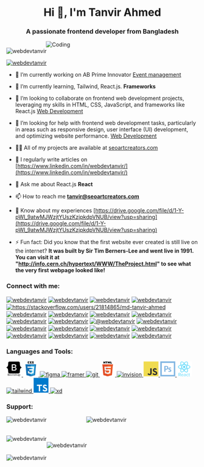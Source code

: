 
<h1 align="center">Hi 👋, I'm Tanvir Ahmed</h1>
<h3 align="center">A passionate frontend developer from Bangladesh</h3>
<img align="right" alt="Coding" width="400" src="https://media3.giphy.com/media/qgQUggAC3Pfv687qPC/giphy.gif">

<p align="left"> <img src="https://komarev.com/ghpvc/?username=webdevtanvir&label=Profile%20views&color=0e75b6&style=flat" alt="webdevtanvir" /> </p>

<p align="left"> <a href="https://twitter.com/webdevtanvir" target="blank"><img src="https://img.shields.io/twitter/follow/webdevtanvir?logo=twitter&style=for-the-badge" alt="webdevtanvir" /></a> </p>

- 🔭 I’m currently working on AB Prime Innovator [Event management](https://nexteventnews.com/)

- 🌱 I’m currently learning, Tailwind, React.js. **Frameworks**

- 👯 I’m looking to collaborate on frontend web development projects, leveraging my skills in HTML, CSS, JavaScript, and frameworks like React.js [Web Development](https://seoartcreators.com/)

- 🤝 I’m looking for help with frontend web development tasks, particularly in areas such as responsive design, user interface (UI) development, and optimizing website performance. [Web Development](https://www.w3schools.com/)

- 👨‍💻 All of my projects are available at [seoartcreators.com](seoartcreators.com)

- 📝 I regularly write articles on [https://www.linkedin.com/in/webdevtanvir/](https://www.linkedin.com/in/webdevtanvir/)

- 💬 Ask me about React.js **React**

- 📫 How to reach me **tanvir@seoartcreators.com**

- 📄 Know about my experiences [https://drive.google.com/file/d/1-Y-pWI_9atwMJWzjtYUszKzjpkdpVNUB/view?usp=sharing](https://drive.google.com/file/d/1-Y-pWI_9atwMJWzjtYUszKzjpkdpVNUB/view?usp=sharing)

- ⚡ Fun fact: Did you know that the first website ever created is still live on the internet? **It was built by Sir Tim Berners-Lee and went live in 1991. You can visit it at "http://info.cern.ch/hypertext/WWW/TheProject.html" to see what the very first webpage looked like!**

<h3 align="left">Connect with me:</h3>
<p align="left">
<a href="https://codepen.io/webdevtanvir" target="blank"><img align="center" src="https://raw.githubusercontent.com/rahuldkjain/github-profile-readme-generator/master/src/images/icons/Social/codepen.svg" alt="webdevtanvir" height="30" width="40" /></a>
<a href="https://dev.to/webdevtanvir" target="blank"><img align="center" src="https://raw.githubusercontent.com/rahuldkjain/github-profile-readme-generator/master/src/images/icons/Social/devto.svg" alt="webdevtanvir" height="30" width="40" /></a>
<a href="https://twitter.com/webdevtanvir" target="blank"><img align="center" src="https://raw.githubusercontent.com/rahuldkjain/github-profile-readme-generator/master/src/images/icons/Social/twitter.svg" alt="webdevtanvir" height="30" width="40" /></a>
<a href="https://linkedin.com/in/webdevtanvir" target="blank"><img align="center" src="https://raw.githubusercontent.com/rahuldkjain/github-profile-readme-generator/master/src/images/icons/Social/linked-in-alt.svg" alt="webdevtanvir" height="30" width="40" /></a>
<a href="https://stackoverflow.com/users/https://stackoverflow.com/users/21814865/md-tanvir-ahmed" target="blank"><img align="center" src="https://raw.githubusercontent.com/rahuldkjain/github-profile-readme-generator/master/src/images/icons/Social/stack-overflow.svg" alt="https://stackoverflow.com/users/21814865/md-tanvir-ahmed" height="30" width="40" /></a>
<a href="https://codesandbox.com/webdevtanvir" target="blank"><img align="center" src="https://raw.githubusercontent.com/rahuldkjain/github-profile-readme-generator/master/src/images/icons/Social/codesandbox.svg" alt="webdevtanvir" height="30" width="40" /></a>
<a href="https://kaggle.com/webdevtanvir" target="blank"><img align="center" src="https://raw.githubusercontent.com/rahuldkjain/github-profile-readme-generator/master/src/images/icons/Social/kaggle.svg" alt="webdevtanvir" height="30" width="40" /></a>
<a href="https://fb.com/webdevtanvir" target="blank"><img align="center" src="https://raw.githubusercontent.com/rahuldkjain/github-profile-readme-generator/master/src/images/icons/Social/facebook.svg" alt="webdevtanvir" height="30" width="40" /></a>
<a href="https://instagram.com/webdevtanvir" target="blank"><img align="center" src="https://raw.githubusercontent.com/rahuldkjain/github-profile-readme-generator/master/src/images/icons/Social/instagram.svg" alt="webdevtanvir" height="30" width="40" /></a>
<a href="https://dribbble.com/webdevtanvir" target="blank"><img align="center" src="https://raw.githubusercontent.com/rahuldkjain/github-profile-readme-generator/master/src/images/icons/Social/dribbble.svg" alt="webdevtanvir" height="30" width="40" /></a>
<a href="https://www.behance.net/webdevtanvir" target="blank"><img align="center" src="https://raw.githubusercontent.com/rahuldkjain/github-profile-readme-generator/master/src/images/icons/Social/behance.svg" alt="webdevtanvir" height="30" width="40" /></a>
<a href="https://hashnode.com/@webdevtanvir" target="blank"><img align="center" src="https://raw.githubusercontent.com/rahuldkjain/github-profile-readme-generator/master/src/images/icons/Social/hashnode.svg" alt="@webdevtanvir" height="30" width="40" /></a>
<a href="https://medium.com/webdevtanvir" target="blank"><img align="center" src="https://raw.githubusercontent.com/rahuldkjain/github-profile-readme-generator/master/src/images/icons/Social/medium.svg" alt="webdevtanvir" height="30" width="40" /></a>
<a href="https://www.youtube.com/c/webdevtanvir" target="blank"><img align="center" src="https://raw.githubusercontent.com/rahuldkjain/github-profile-readme-generator/master/src/images/icons/Social/youtube.svg" alt="webdevtanvir" height="30" width="40" /></a>
<a href="https://www.codechef.com/users/webdevtanvir" target="blank"><img align="center" src="https://cdn.jsdelivr.net/npm/simple-icons@3.1.0/icons/codechef.svg" alt="webdevtanvir" height="30" width="40" /></a>
<a href="https://www.hackerrank.com/webdevtanvir" target="blank"><img align="center" src="https://raw.githubusercontent.com/rahuldkjain/github-profile-readme-generator/master/src/images/icons/Social/hackerrank.svg" alt="webdevtanvir" height="30" width="40" /></a>
<a href="https://codeforces.com/profile/webdevtanvir" target="blank"><img align="center" src="https://raw.githubusercontent.com/rahuldkjain/github-profile-readme-generator/master/src/images/icons/Social/codeforces.svg" alt="webdevtanvir" height="30" width="40" /></a>
<a href="https://www.leetcode.com/webdevtanvir" target="blank"><img align="center" src="https://raw.githubusercontent.com/rahuldkjain/github-profile-readme-generator/master/src/images/icons/Social/leet-code.svg" alt="webdevtanvir" height="30" width="40" /></a>
<a href="https://www.hackerearth.com/webdevtanvir" target="blank"><img align="center" src="https://raw.githubusercontent.com/rahuldkjain/github-profile-readme-generator/master/src/images/icons/Social/hackerearth.svg" alt="webdevtanvir" height="30" width="40" /></a>
<a href="https://auth.geeksforgeeks.org/user/webdevtanvir" target="blank"><img align="center" src="https://raw.githubusercontent.com/rahuldkjain/github-profile-readme-generator/master/src/images/icons/Social/geeks-for-geeks.svg" alt="webdevtanvir" height="30" width="40" /></a>
<a href="https://www.topcoder.com/members/webdevtanvir" target="blank"><img align="center" src="https://raw.githubusercontent.com/rahuldkjain/github-profile-readme-generator/master/src/images/icons/Social/topcoder.svg" alt="webdevtanvir" height="30" width="40" /></a>
</p>

<h3 align="left">Languages and Tools:</h3>
<p align="left"> <a href="https://getbootstrap.com" target="_blank" rel="noreferrer"> <img src="https://raw.githubusercontent.com/devicons/devicon/master/icons/bootstrap/bootstrap-plain-wordmark.svg" alt="bootstrap" width="40" height="40"/> </a> <a href="https://www.w3schools.com/css/" target="_blank" rel="noreferrer"> <img src="https://raw.githubusercontent.com/devicons/devicon/master/icons/css3/css3-original-wordmark.svg" alt="css3" width="40" height="40"/> </a> <a href="https://www.figma.com/" target="_blank" rel="noreferrer"> <img src="https://www.vectorlogo.zone/logos/figma/figma-icon.svg" alt="figma" width="40" height="40"/> </a> <a href="https://www.framer.com/" target="_blank" rel="noreferrer"> <img src="https://www.vectorlogo.zone/logos/framer/framer-icon.svg" alt="framer" width="40" height="40"/> </a> <a href="https://git-scm.com/" target="_blank" rel="noreferrer"> <img src="https://www.vectorlogo.zone/logos/git-scm/git-scm-icon.svg" alt="git" width="40" height="40"/> </a> <a href="https://www.w3.org/html/" target="_blank" rel="noreferrer"> <img src="https://raw.githubusercontent.com/devicons/devicon/master/icons/html5/html5-original-wordmark.svg" alt="html5" width="40" height="40"/> </a> <a href="https://www.invisionapp.com/" target="_blank" rel="noreferrer"> <img src="https://www.vectorlogo.zone/logos/invisionapp/invisionapp-icon.svg" alt="invision" width="40" height="40"/> </a> <a href="https://developer.mozilla.org/en-US/docs/Web/JavaScript" target="_blank" rel="noreferrer"> <img src="https://raw.githubusercontent.com/devicons/devicon/master/icons/javascript/javascript-original.svg" alt="javascript" width="40" height="40"/> </a> <a href="https://www.photoshop.com/en" target="_blank" rel="noreferrer"> <img src="https://raw.githubusercontent.com/devicons/devicon/master/icons/photoshop/photoshop-line.svg" alt="photoshop" width="40" height="40"/> </a> <a href="https://reactjs.org/" target="_blank" rel="noreferrer"> <img src="https://raw.githubusercontent.com/devicons/devicon/master/icons/react/react-original-wordmark.svg" alt="react" width="40" height="40"/> </a> <a href="https://tailwindcss.com/" target="_blank" rel="noreferrer"> <img src="https://www.vectorlogo.zone/logos/tailwindcss/tailwindcss-icon.svg" alt="tailwind" width="40" height="40"/> </a> <a href="https://www.typescriptlang.org/" target="_blank" rel="noreferrer"> <img src="https://raw.githubusercontent.com/devicons/devicon/master/icons/typescript/typescript-original.svg" alt="typescript" width="40" height="40"/> </a> <a href="https://www.adobe.com/products/xd.html" target="_blank" rel="noreferrer"> <img src="https://cdn.worldvectorlogo.com/logos/adobe-xd.svg" alt="xd" width="40" height="40"/> </a> </p>

<h3 align="left">Support:</h3>
<p><a href="https://www.buymeacoffee.com/webdevtanvir"> <img align="left" src="https://cdn.buymeacoffee.com/buttons/v2/default-yellow.png" height="50" width="210" alt="webdevtanvir" /></a><a href="https://ko-fi.com/webdevtanvir"> <img align="left" src="https://cdn.ko-fi.com/cdn/kofi3.png?v=3" height="50" width="210" alt="webdevtanvir" /></a></p><br><br>

<p><img align="left" src="https://github-readme-stats.vercel.app/api/top-langs?username=webdevtanvir&show_icons=true&locale=en&layout=compact" alt="webdevtanvir" /></p>

<p>&nbsp;<img align="center" src="https://github-readme-stats.vercel.app/api?username=webdevtanvir&show_icons=true&locale=en" alt="webdevtanvir" /></p>

<p><img align="center" src="https://github-readme-streak-stats.herokuapp.com/?user=webdevtanvir&" alt="webdevtanvir" /></p>
